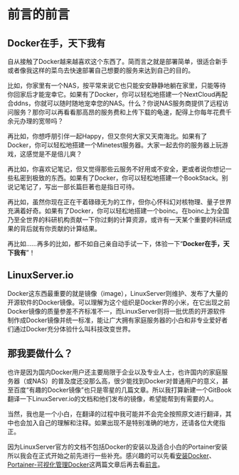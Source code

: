 # 前言的前言

## Docker在手，天下我有

自从接触了Docker越来越喜欢这个东西了。简而言之就是部署简单，很适合新手或者像我这样的菜鸟去快速部署自己想要的服务来达到自己的目的。

比如，你家里有一个NAS，按平常来说它也只能安安静静地躺在家里，只能等待你回家后才能宠幸它。如果有了Docker，你可以轻松地搭建一个NextCloud再配合ddns，你就可以随时随地宠幸您的NAS。什么？你说NAS服务商提供了远程访问服务？那你可以再看看那高昂的服务费和上传下载的龟速，配得上你每年花费千余元办理的宽带吗？

再比如，你想呼朋引伴一起Happy，但又奈何大家又天南海北。如果有了Docker，你可以轻松地搭建一个Minetest服务器。大家一起去你的服务器上玩游戏，这感觉是不是倍儿爽？

再比如，你喜欢记笔记，但又觉得那些云服务不好用或不安全，更或者说你想记一些私密到极致的东西。如果有了Docker，你可以轻松地搭建一个BookStack。别说记笔记了，写出一部长篇巨著也是指日可待。

再比如，虽然你现在正在干着碌碌无为的工作，但你心怀科幻对核物理、量子世界充满着好奇。如果有了Docker，你可以轻松地搭建一个boinc。在boinc上为全国乃至全世界的科研机构贡献一下你过剩的计算资源，或许有一天某个重要的科研成果的背后就有你贡献的计算结果。

再比如……再多的比如，都不如自己亲自动手试一下，体验一下“**Docker在手，天下我有**”！

## LinuxServer.io

Docker这东西最重要的就是镜像（image），LinuxServer则维护、发布了大量的开源软件的Docker镜像。可以理解为这个组织是Docker界的小米，在它出现之前Docker镜像的质量参差不齐标准不一，而LinuxServer则将一批优质的开源软件制作成Docker镜像并统一标准，能让广大拥有家庭服务器的小白和非专业爱好者们通过Docker充分体验什么叫科技改变世界。

## 那我要做什么？

也许是因为国内Docker用户还主要局限于企业以及专业人士，也许国内的家庭服务器（或NAS）的普及度还没那么高，很少能找到Docker对普通用户的意义，甚至百度“有趣的Docker镜像”也只是零星的几篇文章。所以我打算新建一个GitBook翻译一下LinuxServer.io的文档和他们发布的镜像，希望能帮到有需要的人。

当然，我也是一个小白，在翻译的过程中我可能并不会完全按照原文进行翻译，其中也会加入自己的理解和注释。如果出现不是特别准确的地方，还请各位大佬指正。

因为LinuxServer官方的文档不包括Docker的安装以及适合小白的Portainer安装所以我会在正式开始之前先进行一些补充。感兴趣的可以先看[安装Docker](before/docker-install.md)、[Portainer-可视化管理Docker](before/portainer.md)这两篇文章后再去看[前言](Introduction.md)。